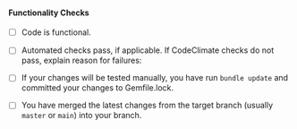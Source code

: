 #### Functionality Checks

[comment]: # (Make sure you have MANUALLY tested your code. Don't rely on automated tests.)

- [ ] Code is functional.

[comment]: # "Github runs several automated checks, including Rubocop, via CodeClimate. It's not uncommon for pre-existing code edited in a minor way (i.e., indentation) to fail for other pre-existing reasons. If that occurs, explain it here, and request that the reviewer approve the failures."

- [ ] Automated checks pass, if applicable. If CodeClimate checks do not pass, explain reason for failures:

- [ ] If your changes will be tested manually, you have run `bundle update` and committed your changes to Gemfile.lock.

[comment]: # (Unlike Travis CI, CircleCi does not test PRs with the combined changes of the PR and master. For this reason, it's necessary to manually merge master into the PR branch, to ensure the combined code does not fail automated tests.)

- [ ] You have merged the latest changes from the target branch (usually `master` or `main`) into your branch.

